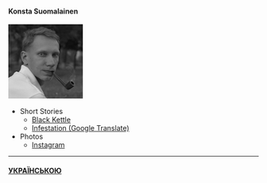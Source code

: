 #### Konsta Suomalainen

![Portrait](/img/portrait_s.png)

- Short Stories
  - [Black Kettle](/texts/blackk_e.md)
  - [Infestation (Google Translate)](https://translate.google.com/translate?hl=ua&sl=en&u=http://trailfarer.com/texts/infest.html)
- Photos
  - [Instagram](https://www.instagram.com/trailfarer/)
  
-----
  
#### [УКРАЇНСЬКОЮ](/index.md)
